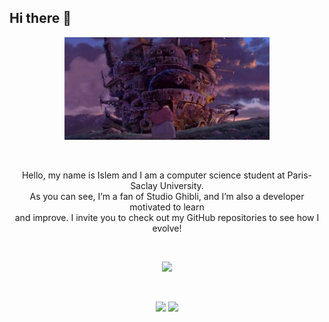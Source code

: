 ## Hi there 👋

<p align="center">
  <img src="assets/howl_moving_castle.jpg" alt="Howl's Castle" width="65%" />
</p>
<br />
<p align="center">
    Hello, my name is Islem and I am a computer science student at Paris-Saclay University. 
  <br />
    As you can see, I’m a fan of Studio Ghibli, and I’m also a developer motivated to learn
  <br />
  and improve. I invite you to check out my GitHub repositories to see how I evolve!
</p>
<br />
<p align="center">
  <img src="http://github-profile-summary-cards.vercel.app/api/cards/profile-details?username=ifoudil&theme=aura" />
</p>
<br />
<p align="center">
  <img src="http://github-profile-summary-cards.vercel.app/api/cards/repos-per-language?username=ifoudil&theme=aura" />
  <img src="http://github-profile-summary-cards.vercel.app/api/cards/productive-time?username=ifoudil&theme=aura&utcOffset=8" />
</p>
